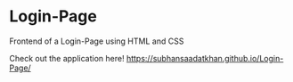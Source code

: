 # Login-Page
Frontend of a Login-Page using HTML and CSS

Check out the application here! https://subhansaadatkhan.github.io/Login-Page/
